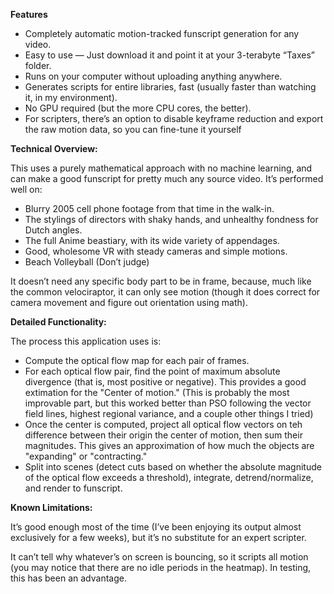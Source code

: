 **Features**
* Completely automatic motion-tracked funscript generation for any video.
* Easy to use — Just download it and point it at your 3-terabyte “Taxes” folder.
* Runs on your computer without uploading anything anywhere.
* Generates scripts for entire libraries, fast (usually faster than watching it, in my environment).
* No GPU required (but the more CPU cores, the better).
* For scripters, there’s an option to disable keyframe reduction and export the raw motion data, so you can fine-tune it yourself

**Technical Overview:**

This uses a purely mathematical approach with no machine learning, and can make a good funscript for pretty much any source video. It’s performed well on:

* Blurry 2005 cell phone footage from that time in the walk-in.
* The stylings of directors with shaky hands, and unhealthy fondness for Dutch angles.
* The full Anime beastiary, with its wide variety of appendages.
* Good, wholesome VR with steady cameras and simple motions.
* Beach Volleyball (Don’t judge)

It doesn’t need any specific body part to be in frame, because, much like the common velociraptor, it can only see motion (though it does correct for camera movement and figure out orientation using math).

**Detailed Functionality:**

The process this application uses is:

* Compute the optical flow map for each pair of frames.
* For each optical flow pair, find the point of maximum absolute divergence (that is, most positive or negative). This provides a good extimation for the "Center of motion." (This is probably the most improvable part, but this worked better than PSO following the vector field lines, highest regional variance, and a couple other things I tried)
* Once the center is computed, project all optical flow vectors on teh difference between their origin the center of motion, then sum their magnitudes. This gives an approximation of how much the objects are "expanding" or "contracting."
* Split into scenes (detect cuts based on whether the absolute magnitude of the optical flow exceeds a threshold), integrate, detrend/normalize, and render to funscript. 

**Known Limitations:**

It’s good enough most of the time (I’ve been enjoying its output almost exclusively for a few weeks), but it’s no substitute for an expert scripter.

It can’t tell why whatever’s on screen is bouncing, so it scripts all motion (you may notice that there are no idle periods in the heatmap). In testing, this has been an advantage.
